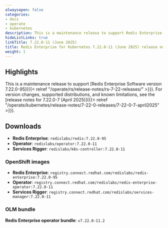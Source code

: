```yaml
---
alwaysopen: false
categories:
- docs
- operate
- kubernetes
description: This is a maintenance release to support Redis Enterprise Software version 7.22.0-95.
hideListLinks: true
linkTitle: 7.22.0-11 (June 2025)
title: Redis Enterprise for Kubernetes 7.22.0-11 (June 2025) release notes
weight: 1
---
```


## Highlights

This is a maintenance release to support [Redis Enterprise Software version 7.22.0-95]({{< relref "/operate/rs/release-notes/rs-7-22-releases/" >}}). For version changes, supported distributions, and known limitations, see the [release notes for 7.22.0-7 (April 2025)]({{< relref "/operate/kubernetes/release-notes/7-22-0-releases/7-22-0-7-april2025" >}}).

## Downloads

- **Redis Enterprise**: `redislabs/redis:7.22.0-95`
- **Operator**: `redislabs/operator:7.22.0-11`
- **Services Rigger**: `redislabs/k8s-controller:7.22.0-11`

### OpenShift images

- **Redis Enterprise**: `registry.connect.redhat.com/redislabs/redis-enterprise:7.22.0-95`
- **Operator**: `registry.connect.redhat.com/redislabs/redis-enterprise-operator:7.22.0-11`
- **Services Rigger**: `registry.connect.redhat.com/redislabs/services-manager:7.22.0-11`

### OLM bundle

**Redis Enterprise operator bundle**: `v7.22.0-11.2`
